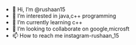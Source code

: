 - 👋 Hi, I’m @rushaan15
- 👀 I’m interested in java,c++ programming
- 🌱 I’m currently learning c++
- 💞️ I’m looking to collaborate on google,microsft
- 📫 How to reach me instagram-rushaan_15

<!---
rushaan15/rushaan15 is a ✨ special ✨ repository because its `README.md` (this file) appears on your GitHub profile.
You can click the Preview link to take a look at your changes.
--->

